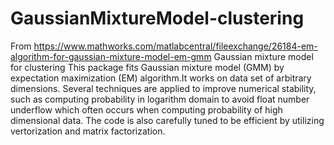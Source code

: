 # GaussianMixtureModel-clustering
From https://www.mathworks.com/matlabcentral/fileexchange/26184-em-algorithm-for-gaussian-mixture-model-em-gmm
Gaussian mixture model for clustering 
This package fits Gaussian mixture model (GMM) by expectation maximization (EM) algorithm.It works on data set of arbitrary dimensions. 
Several techniques are applied to improve numerical stability, such as computing probability in logarithm domain to avoid float number underflow which often occurs when computing probability of high dimensional data. 
The code is also carefully tuned to be efficient by utilizing vertorization and matrix factorization.
